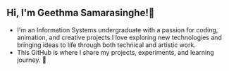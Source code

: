 ## Hi, I'm Geethma Samarasinghe!👋




- I'm an Information Systems undergraduate with a passion for coding, animation, and creative projects.I love exploring new technologies and bringing ideas to life through both technical and artistic work.
- This GitHub is where I share my projects, experiments, and learning journey. 🍃

